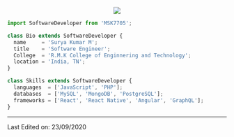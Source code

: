 <p align="center">
  <img src="https://github.com/thompsonemerson/thompsonemerson/raw/master/cover-thompson.png" />
</p>

```js
import SoftwareDeveloper from 'MSK7705';

class Bio extends SoftwareDeveloper {
  name     = 'Surya Kumar M';
  title    = 'Software Engineer';
  College  = 'R.M.K College of Enginnering and Technology';
  location = 'India, TN';
}

class Skills extends SoftwareDeveloper {
  languages  = ['JavaScript', 'PHP'];
  databases  = ['MySQL', 'MongoDB', 'PostgreSQL'];
  frameworks = ['React', 'React Native', 'Angular', 'GraphQL'];
}
```
----


Last Edited on: 23/09/2020
